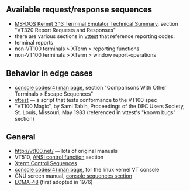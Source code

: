## Available request/response sequences

* [MS-DOS Kermit 3.13 Terminal Emulator Technical Summary](http://www.columbia.edu/kermit/ftp/a/msvibm.vt), section "VT320 Report Requests and Responses"
* there are various sections in [vttest](http://invisible-island.net/vttest/) that reference reporting codes:
 * terminal reports
 * non-VT100 terminals > XTerm > reporting functions
 * non-VT100 terminals > XTerm > window report-operations

## Behavior in edge cases

* [console codes(4) man page](http://www.kernel.org/doc/man-pages/online/pages/man4/console_codes.4.html), section "Comparisons With Other Terminals > Escape Sequences"
* [vttest](http://invisible-island.net/vttest/) — a script that tests conformance to the VT100 spec
* "VT100 Magic", by Sami Tabih, Proceedings of the DEC Users Society, St. Louis, Missouri, May 1983  (referenced in vttest's "known bugs" section)

## General

* http://vt100.net/ — lots of original manuals
 * VT510, [ANSI control function](http://www.vt100.net/docs/vt510-rm/chapter4#S4.6) section
* [Xterm Control Sequences](http://www.xfree86.org/current/ctlseqs.html)
* [console codes(4) man page](http://www.kernel.org/doc/man-pages/online/pages/man4/console_codes.4.html), for the linux kernel VT console
* GNU screen manual, [console sequences section](http://www.gnu.org/software/screen/manual/html_node/Control-Sequences.html)
* [ECMA-48](http://www.ecma-international.org/publications/standards/Ecma-048.htm)  (first adopted in 1976)
